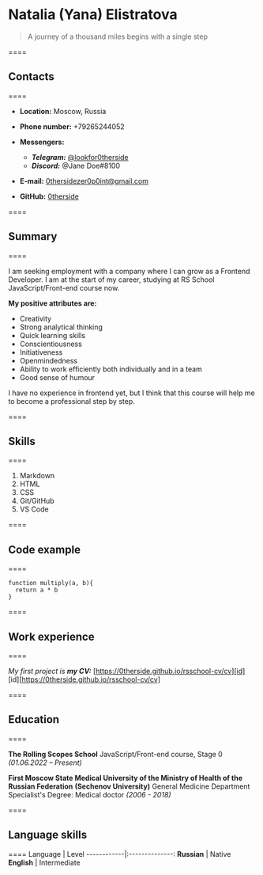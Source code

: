 # Natalia (Yana) Elistratova

> A journey of a thousand miles begins with a single step

====
## Contacts
====

* __Location:__ Moscow, Russia

* __Phone number:__ +79265244052

* __Messengers:__
    - ___Telegram:___ [@lookfor0therside](https://t.me/lookfor0therside)
    - ___Discord:___ @Jane Doe#8100

* __E-mail:__ 0thersidezer0p0int@gmail.com

* __GitHub:__ [0therside](https://github.com/0therside "Visit my GitHub profile")

====
## Summary
====

I am seeking employment with a company where I can grow as a Frontend Developer. 
I am at the start of my career, studying at RS School JavaScript/Front-end course now.

**My positive attributes are:**

* Creativity
* Strong analytical thinking
* Quick learning skills
* Conscientiousness
* Initiativeness
* Openmindedness
* Ability to work efficiently both individually and in a team
* Good sense of humour

I have no experience in frontend yet, but I think that this course will help me to become a professional step by step.

====
## Skills
====

1. Markdown
2. HTML
3. CSS
4. Git/GitHub
5. VS Code

====
## Code example
====

```
function multiply(a, b){
  return a * b
}
```

====
## Work experience
====

_My first project is_ ___my CV:___
[https://0therside.github.io/rsschool-cv/cv][id]
[id][https://0therside.github.io/rsschool-cv/cv]

====
## Education
====

**The Rolling Scopes School**
JavaScript/Front-end course, Stage 0
*(01.06.2022 – Present)*

**First Moscow State Medical University of the Ministry of Health of the Russian Federation**
**(Sechenov University)**
General Medicine Department
Specialist's Degree: Medical doctor 
*(2006 - 2018)*

====
## Language skills
====
Language    | Level
------------|:--------------:
**Russian** | Native
**English** | Intermediate
